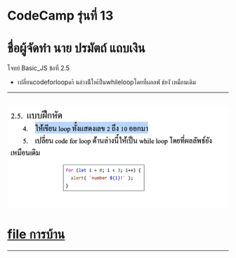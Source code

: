# CodeCamp รุ่นที่ 13

# **ชื่อผู้จัดทำ นาย ปรมัตถ์ แถบเงิน**

โจทย์ Basic_JS ข้อที่ 2.5
- เปลี่ยนcodeforloopดา้ นล่างน้ีใหเ้ป็นwhileloopโดยที่ผลลพั ธ์ยงั
เหมือนเดิม
---
![picpra gob](pic2.5.png)
---
# [file การบ้าน](basicJS25.html)
---